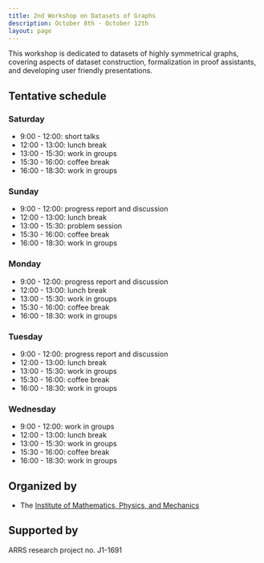 ```yaml
---
title: 2nd Workshop on Datasets of Graphs
description: October 8th - October 12th
layout: page
---
```


This workshop is dedicated to datasets of highly symmetrical graphs, covering aspects of dataset construction, formalization in proof assistants, and developing user friendly presentations.

## Tentative schedule

### Saturday

*  9:00 - 12:00: short talks
* 12:00 - 13:00: lunch break
* 13:00 - 15:30: work in groups
* 15:30 - 16:00: coffee break
* 16:00 - 18:30: work in groups

### Sunday

*  9:00 - 12:00: progress report and discussion
* 12:00 - 13:00: lunch break
* 13:00 - 15:30: problem session
* 15:30 - 16:00: coffee break
* 16:00 - 18:30: work in groups

### Monday

*  9:00 - 12:00: progress report and discussion
* 12:00 - 13:00: lunch break
* 13:00 - 15:30: work in groups
* 15:30 - 16:00: coffee break
* 16:00 - 18:30: work in groups

### Tuesday

*  9:00 - 12:00: progress report and discussion
* 12:00 - 13:00: lunch break
* 13:00 - 15:30: work in groups
* 15:30 - 16:00: coffee break
* 16:00 - 18:30: work in groups

### Wednesday      

*  9:00 - 12:00: work in groups 
* 12:00 - 13:00: lunch break    
* 13:00 - 15:30: work in groups 
* 15:30 - 16:00: coffee break   
* 16:00 - 18:30: work in groups 


## Organized by

* The [Institute of Mathematics, Physics, and Mechanics](http://www.imfm.si/)

## Supported by

ARRS research project no. J1-1691